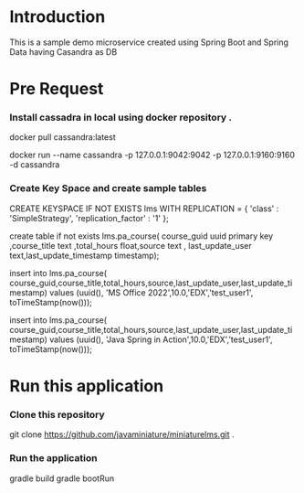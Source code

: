 # Introduction

This is a sample demo microservice created using Spring Boot and Spring Data having Casandra as DB 

# Pre Request 

### Install cassadra in local using docker repository .

docker pull cassandra:latest

docker run --name cassandra -p 127.0.0.1:9042:9042 -p 127.0.0.1:9160:9160   -d cassandra

### Create Key Space and create sample tables 

CREATE KEYSPACE IF NOT EXISTS lms WITH REPLICATION = { 'class' : 'SimpleStrategy', 'replication_factor' : '1' };

create table if not exists lms.pa_course( course_guid uuid primary key ,course_title text ,total_hours float,source text , last_update_user text,last_update_timestamp timestamp);

insert into lms.pa_course( course_guid,course_title,total_hours,source,last_update_user,last_update_timestamp)
values (uuid(), 'MS Office 2022',10.0,'EDX','test_user1', toTimeStamp(now()));

insert into lms.pa_course( course_guid,course_title,total_hours,source,last_update_user,last_update_timestamp)
values (uuid(), 'Java Spring in Action',10.0,'EDX','test_user1', toTimeStamp(now()));

# Run this application 

### Clone this repository

git clone https://github.com/javaminiature/miniaturelms.git .

### Run the application 

gradle build 
gradle bootRun
